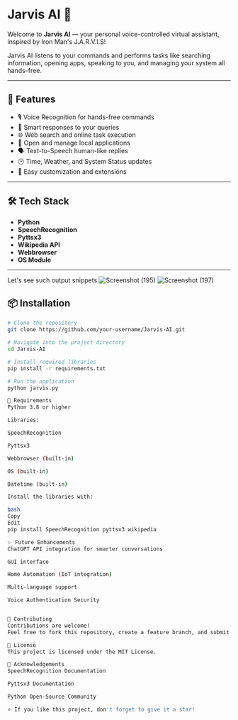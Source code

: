 # Jarvis AI 🤖

Welcome to **Jarvis AI** — your personal voice-controlled virtual assistant, inspired by Iron Man's J.A.R.V.I.S!

Jarvis AI listens to your commands and performs tasks like searching information, opening apps, speaking to you, and managing your system all hands-free.

---

## 🚀 Features

- 🎙️ Voice Recognition for hands-free commands
- 🧠 Smart responses to your queries
- 🌐 Web search and online task execution
- 📂 Open and manage local applications
- 🗣️ Text-to-Speech human-like replies
- 🕑 Time, Weather, and System Status updates
- 🧹 Easy customization and extensions

---

## 🛠️ Tech Stack

- **Python**
- **SpeechRecognition**
- **Pyttsx3**
- **Wikipedia API**
- **Webbrowser**
- **OS Module**

---

Let's see such output snippets
![Screenshot (195)](https://github.com/user-attachments/assets/16fc4e1a-09e0-49b3-996b-1cfd2cb006e6)
![Screenshot (197)](https://github.com/user-attachments/assets/438deec4-53e3-4fd1-bcc1-f24dbed20bc6)

## 📦 Installation

```bash
# Clone the repository
git clone https://github.com/your-username/Jarvis-AI.git

# Navigate into the project directory
cd Jarvis-AI

# Install required libraries
pip install -r requirements.txt

# Run the application
python jarvis.py

🧩 Requirements
Python 3.8 or higher

Libraries:

SpeechRecognition

Pyttsx3

Webbrowser (built-in)

OS (built-in)

Datetime (built-in)

Install the libraries with:

bash
Copy
Edit
pip install SpeechRecognition pyttsx3 wikipedia

✨ Future Enhancements
ChatGPT API integration for smarter conversations

GUI interface

Home Automation (IoT integration)

Multi-language support

Voice Authentication Security


🤝 Contributing
Contributions are welcome!
Feel free to fork this repository, create a feature branch, and submit a pull request.

📜 License
This project is licensed under the MIT License.

🙌 Acknowledgements
SpeechRecognition Documentation

Pyttsx3 Documentation

Python Open-Source Community

⭐ If you like this project, don't forget to give it a star!
